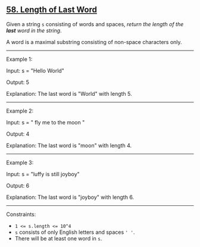 ## [58. Length of Last Word](https://leetcode.com/problems/length-of-last-word/)

Given a string `s` consisting of words and spaces, _return the length of the **last** word in the string_.

A word is a maximal substring consisting of non-space characters only.

------
Example 1:

Input: s = "Hello World"

Output: 5

Explanation: The last word is "World" with length 5.

-----
Example 2:

Input: s = "   fly me   to   the moon  "

Output: 4

Explanation: The last word is "moon" with length 4.

_____
Example 3:

Input: s = "luffy is still joyboy"

Output: 6

Explanation: The last word is "joyboy" with length 6.

 ----
Constraints:
* `1 <= s.length <= 10^4`
* `s` consists of only English letters and spaces `' '`.
* There will be at least one word in `s`.
